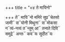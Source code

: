 +++
title = "०४ ते मायिनो"

+++
ते᳓ मायि᳓नो ममिरे सुप्र᳓चेतसो  
जामी᳓ स᳓योनी मिथुना᳓ स᳓मोकसा  
न᳓व्यं-नव्यं त᳓न्तुम् आ᳓ तन्वते दिवि᳓  
समुद्रे᳓ अन्तः᳓ कव᳓यः सुदीत᳓यः